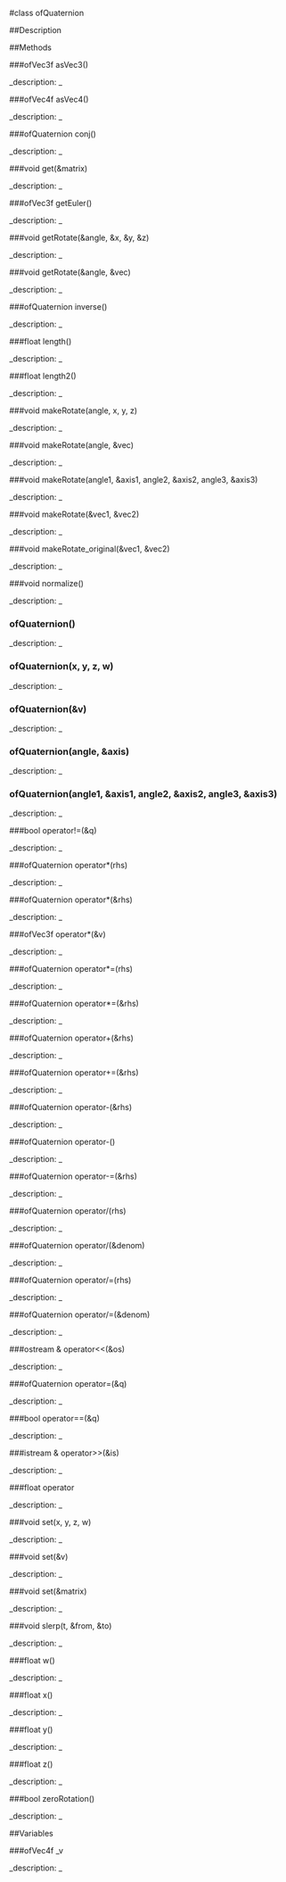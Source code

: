 #class ofQuaternion


##Description






##Methods



###ofVec3f asVec3()

<!--
_syntax: asVec3()_
_name: asVec3_
_returns: ofVec3f_
_returns_description: _
_parameters: _
_access: public_
_version_started: 007_
_version_deprecated: _
_summary: _
_constant: False_
_static: no_
_visible: True_
_advanced: False_
-->

_description: _








<!----------------------------------------------------------------------------->

###ofVec4f asVec4()

<!--
_syntax: asVec4()_
_name: asVec4_
_returns: ofVec4f_
_returns_description: _
_parameters: _
_access: public_
_version_started: 007_
_version_deprecated: _
_summary: _
_constant: False_
_static: no_
_visible: True_
_advanced: False_
-->

_description: _








<!----------------------------------------------------------------------------->

###ofQuaternion conj()

<!--
_syntax: conj()_
_name: conj_
_returns: ofQuaternion_
_returns_description: _
_parameters: _
_access: public_
_version_started: 007_
_version_deprecated: _
_summary: _
_constant: False_
_static: no_
_visible: True_
_advanced: False_
-->

_description: _








<!----------------------------------------------------------------------------->

###void get(&matrix)

<!--
_syntax: get(&matrix)_
_name: get_
_returns: void_
_returns_description: _
_parameters: ofMatrix4x4 &matrix_
_access: public_
_version_started: 007_
_version_deprecated: _
_summary: _
_constant: False_
_static: no_
_visible: True_
_advanced: False_
-->

_description: _








<!----------------------------------------------------------------------------->

###ofVec3f getEuler()

<!--
_syntax: getEuler()_
_name: getEuler_
_returns: ofVec3f_
_returns_description: _
_parameters: _
_access: public_
_version_started: 007_
_version_deprecated: _
_summary: _
_constant: False_
_static: no_
_visible: True_
_advanced: False_
-->

_description: _








<!----------------------------------------------------------------------------->

###void getRotate(&angle, &x, &y, &z)

<!--
_syntax: getRotate(&angle, &x, &y, &z)_
_name: getRotate_
_returns: void_
_returns_description: _
_parameters: float &angle, float &x, float &y, float &z_
_access: public_
_version_started: 007_
_version_deprecated: _
_summary: _
_constant: False_
_static: no_
_visible: True_
_advanced: False_
-->

_description: _








<!----------------------------------------------------------------------------->

###void getRotate(&angle, &vec)

<!--
_syntax: getRotate(&angle, &vec)_
_name: getRotate_
_returns: void_
_returns_description: _
_parameters: float &angle, ofVec3f &vec_
_access: public_
_version_started: 007_
_version_deprecated: _
_summary: _
_constant: False_
_static: no_
_visible: True_
_advanced: False_
-->

_description: _








<!----------------------------------------------------------------------------->

###ofQuaternion inverse()

<!--
_syntax: inverse()_
_name: inverse_
_returns: ofQuaternion_
_returns_description: _
_parameters: _
_access: public_
_version_started: 007_
_version_deprecated: _
_summary: _
_constant: False_
_static: no_
_visible: True_
_advanced: False_
-->

_description: _








<!----------------------------------------------------------------------------->

###float length()

<!--
_syntax: length()_
_name: length_
_returns: float_
_returns_description: _
_parameters: _
_access: public_
_version_started: 007_
_version_deprecated: _
_summary: _
_constant: False_
_static: no_
_visible: True_
_advanced: False_
-->

_description: _








<!----------------------------------------------------------------------------->

###float length2()

<!--
_syntax: length2()_
_name: length2_
_returns: float_
_returns_description: _
_parameters: _
_access: public_
_version_started: 007_
_version_deprecated: _
_summary: _
_constant: False_
_static: no_
_visible: True_
_advanced: False_
-->

_description: _








<!----------------------------------------------------------------------------->

###void makeRotate(angle, x, y, z)

<!--
_syntax: makeRotate(angle, x, y, z)_
_name: makeRotate_
_returns: void_
_returns_description: _
_parameters: float angle, float x, float y, float z_
_access: public_
_version_started: 007_
_version_deprecated: _
_summary: _
_constant: False_
_static: no_
_visible: True_
_advanced: False_
-->

_description: _








<!----------------------------------------------------------------------------->

###void makeRotate(angle, &vec)

<!--
_syntax: makeRotate(angle, &vec)_
_name: makeRotate_
_returns: void_
_returns_description: _
_parameters: float angle, const ofVec3f &vec_
_access: public_
_version_started: 007_
_version_deprecated: _
_summary: _
_constant: False_
_static: no_
_visible: True_
_advanced: False_
-->

_description: _








<!----------------------------------------------------------------------------->

###void makeRotate(angle1, &axis1, angle2, &axis2, angle3, &axis3)

<!--
_syntax: makeRotate(angle1, &axis1, angle2, &axis2, angle3, &axis3)_
_name: makeRotate_
_returns: void_
_returns_description: _
_parameters: float angle1, const ofVec3f &axis1, float angle2, const ofVec3f &axis2, float angle3, const ofVec3f &axis3_
_access: public_
_version_started: 007_
_version_deprecated: _
_summary: _
_constant: False_
_static: no_
_visible: True_
_advanced: False_
-->

_description: _








<!----------------------------------------------------------------------------->

###void makeRotate(&vec1, &vec2)

<!--
_syntax: makeRotate(&vec1, &vec2)_
_name: makeRotate_
_returns: void_
_returns_description: _
_parameters: const ofVec3f &vec1, const ofVec3f &vec2_
_access: public_
_version_started: 007_
_version_deprecated: _
_summary: _
_constant: False_
_static: no_
_visible: True_
_advanced: False_
-->

_description: _








<!----------------------------------------------------------------------------->

###void makeRotate_original(&vec1, &vec2)

<!--
_syntax: makeRotate_original(&vec1, &vec2)_
_name: makeRotate_original_
_returns: void_
_returns_description: _
_parameters: const ofVec3f &vec1, const ofVec3f &vec2_
_access: public_
_version_started: 007_
_version_deprecated: _
_summary: _
_constant: False_
_static: no_
_visible: True_
_advanced: False_
-->

_description: _








<!----------------------------------------------------------------------------->

###void normalize()

<!--
_syntax: normalize()_
_name: normalize_
_returns: void_
_returns_description: _
_parameters: _
_access: public_
_version_started: 0071_
_version_deprecated: _
_summary: _
_constant: False_
_static: no_
_visible: True_
_advanced: False_
-->

_description: _







<!----------------------------------------------------------------------------->

### ofQuaternion()

<!--
_syntax: ofQuaternion()_
_name: ofQuaternion_
_returns: _
_returns_description: _
_parameters: _
_access: public_
_version_started: 007_
_version_deprecated: _
_summary: _
_constant: False_
_static: no_
_visible: True_
_advanced: False_
-->

_description: _








<!----------------------------------------------------------------------------->

### ofQuaternion(x, y, z, w)

<!--
_syntax: ofQuaternion(x, y, z, w)_
_name: ofQuaternion_
_returns: _
_returns_description: _
_parameters: float x, float y, float z, float w_
_access: public_
_version_started: 007_
_version_deprecated: _
_summary: _
_constant: False_
_static: no_
_visible: True_
_advanced: False_
-->

_description: _








<!----------------------------------------------------------------------------->

### ofQuaternion(&v)

<!--
_syntax: ofQuaternion(&v)_
_name: ofQuaternion_
_returns: _
_returns_description: _
_parameters: const ofVec4f &v_
_access: public_
_version_started: 007_
_version_deprecated: _
_summary: _
_constant: False_
_static: no_
_visible: True_
_advanced: False_
-->

_description: _








<!----------------------------------------------------------------------------->

### ofQuaternion(angle, &axis)

<!--
_syntax: ofQuaternion(angle, &axis)_
_name: ofQuaternion_
_returns: _
_returns_description: _
_parameters: float angle, const ofVec3f &axis_
_access: public_
_version_started: 007_
_version_deprecated: _
_summary: _
_constant: False_
_static: no_
_visible: True_
_advanced: False_
-->

_description: _








<!----------------------------------------------------------------------------->

### ofQuaternion(angle1, &axis1, angle2, &axis2, angle3, &axis3)

<!--
_syntax: ofQuaternion(angle1, &axis1, angle2, &axis2, angle3, &axis3)_
_name: ofQuaternion_
_returns: _
_returns_description: _
_parameters: float angle1, const ofVec3f &axis1, float angle2, const ofVec3f &axis2, float angle3, const ofVec3f &axis3_
_access: public_
_version_started: 007_
_version_deprecated: _
_summary: _
_constant: False_
_static: no_
_visible: True_
_advanced: False_
-->

_description: _








<!----------------------------------------------------------------------------->

###bool operator!=(&q)

<!--
_syntax: operator!=(&q)_
_name: operator!=_
_returns: bool_
_returns_description: _
_parameters: const ofQuaternion &q_
_access: public_
_version_started: 007_
_version_deprecated: _
_summary: _
_constant: False_
_static: no_
_visible: True_
_advanced: False_
-->

_description: _








<!----------------------------------------------------------------------------->

###ofQuaternion operator*(rhs)

<!--
_syntax: operator*(rhs)_
_name: operator*_
_returns: ofQuaternion_
_returns_description: _
_parameters: float rhs_
_access: public_
_version_started: 007_
_version_deprecated: _
_summary: _
_constant: False_
_static: no_
_visible: True_
_advanced: False_
-->

_description: _








<!----------------------------------------------------------------------------->

###ofQuaternion operator*(&rhs)

<!--
_syntax: operator*(&rhs)_
_name: operator*_
_returns: ofQuaternion_
_returns_description: _
_parameters: const ofQuaternion &rhs_
_access: public_
_version_started: 007_
_version_deprecated: _
_summary: _
_constant: False_
_static: no_
_visible: True_
_advanced: False_
-->

_description: _








<!----------------------------------------------------------------------------->

###ofVec3f operator*(&v)

<!--
_syntax: operator*(&v)_
_name: operator*_
_returns: ofVec3f_
_returns_description: _
_parameters: const ofVec3f &v_
_access: public_
_version_started: 007_
_version_deprecated: _
_summary: _
_constant: False_
_static: no_
_visible: True_
_advanced: False_
-->

_description: _








<!----------------------------------------------------------------------------->

###ofQuaternion operator*=(rhs)

<!--
_syntax: operator*=(rhs)_
_name: operator*=_
_returns: ofQuaternion_
_returns_description: _
_parameters: float rhs_
_access: public_
_version_started: 007_
_version_deprecated: _
_summary: _
_constant: False_
_static: no_
_visible: True_
_advanced: False_
-->

_description: _








<!----------------------------------------------------------------------------->

###ofQuaternion operator*=(&rhs)

<!--
_syntax: operator*=(&rhs)_
_name: operator*=_
_returns: ofQuaternion_
_returns_description: _
_parameters: const ofQuaternion &rhs_
_access: public_
_version_started: 007_
_version_deprecated: _
_summary: _
_constant: False_
_static: no_
_visible: True_
_advanced: False_
-->

_description: _








<!----------------------------------------------------------------------------->

###ofQuaternion operator+(&rhs)

<!--
_syntax: operator+(&rhs)_
_name: operator+_
_returns: ofQuaternion_
_returns_description: _
_parameters: const ofQuaternion &rhs_
_access: public_
_version_started: 007_
_version_deprecated: _
_summary: _
_constant: False_
_static: no_
_visible: True_
_advanced: False_
-->

_description: _








<!----------------------------------------------------------------------------->

###ofQuaternion operator+=(&rhs)

<!--
_syntax: operator+=(&rhs)_
_name: operator+=_
_returns: ofQuaternion_
_returns_description: _
_parameters: const ofQuaternion &rhs_
_access: public_
_version_started: 007_
_version_deprecated: _
_summary: _
_constant: False_
_static: no_
_visible: True_
_advanced: False_
-->

_description: _








<!----------------------------------------------------------------------------->

###ofQuaternion operator-(&rhs)

<!--
_syntax: operator-(&rhs)_
_name: operator-_
_returns: ofQuaternion_
_returns_description: _
_parameters: const ofQuaternion &rhs_
_access: public_
_version_started: 007_
_version_deprecated: _
_summary: _
_constant: False_
_static: no_
_visible: True_
_advanced: False_
-->

_description: _








<!----------------------------------------------------------------------------->

###ofQuaternion operator-()

<!--
_syntax: operator-()_
_name: operator-_
_returns: ofQuaternion_
_returns_description: _
_parameters: _
_access: public_
_version_started: 007_
_version_deprecated: _
_summary: _
_constant: False_
_static: no_
_visible: True_
_advanced: False_
-->

_description: _








<!----------------------------------------------------------------------------->

###ofQuaternion operator-=(&rhs)

<!--
_syntax: operator-=(&rhs)_
_name: operator-=_
_returns: ofQuaternion_
_returns_description: _
_parameters: const ofQuaternion &rhs_
_access: public_
_version_started: 007_
_version_deprecated: _
_summary: _
_constant: False_
_static: no_
_visible: True_
_advanced: False_
-->

_description: _








<!----------------------------------------------------------------------------->

###ofQuaternion operator/(rhs)

<!--
_syntax: operator/(rhs)_
_name: operator/_
_returns: ofQuaternion_
_returns_description: _
_parameters: float rhs_
_access: public_
_version_started: 007_
_version_deprecated: _
_summary: _
_constant: False_
_static: no_
_visible: True_
_advanced: False_
-->

_description: _








<!----------------------------------------------------------------------------->

###ofQuaternion operator/(&denom)

<!--
_syntax: operator/(&denom)_
_name: operator/_
_returns: ofQuaternion_
_returns_description: _
_parameters: const ofQuaternion &denom_
_access: public_
_version_started: 007_
_version_deprecated: _
_summary: _
_constant: False_
_static: no_
_visible: True_
_advanced: False_
-->

_description: _








<!----------------------------------------------------------------------------->

###ofQuaternion operator/=(rhs)

<!--
_syntax: operator/=(rhs)_
_name: operator/=_
_returns: ofQuaternion_
_returns_description: _
_parameters: float rhs_
_access: public_
_version_started: 007_
_version_deprecated: _
_summary: _
_constant: False_
_static: no_
_visible: True_
_advanced: False_
-->

_description: _








<!----------------------------------------------------------------------------->

###ofQuaternion operator/=(&denom)

<!--
_syntax: operator/=(&denom)_
_name: operator/=_
_returns: ofQuaternion_
_returns_description: _
_parameters: const ofQuaternion &denom_
_access: public_
_version_started: 007_
_version_deprecated: _
_summary: _
_constant: False_
_static: no_
_visible: True_
_advanced: False_
-->

_description: _








<!----------------------------------------------------------------------------->

###ostream & operator<<(&os)

<!--
_syntax: operator<<(&os)_
_name: operator<<_
_returns: ostream &_
_returns_description: _
_parameters: ostream &os_
_access: public_
_version_started: 007_
_version_deprecated: _
_summary: _
_constant: False_
_static: no_
_visible: True_
_advanced: False_
-->

_description: _








<!----------------------------------------------------------------------------->

###ofQuaternion operator=(&q)

<!--
_syntax: operator=(&q)_
_name: operator=_
_returns: ofQuaternion_
_returns_description: _
_parameters: const ofQuaternion &q_
_access: public_
_version_started: 007_
_version_deprecated: _
_summary: _
_constant: False_
_static: no_
_visible: True_
_advanced: False_
-->

_description: _








<!----------------------------------------------------------------------------->

###bool operator==(&q)

<!--
_syntax: operator==(&q)_
_name: operator==_
_returns: bool_
_returns_description: _
_parameters: const ofQuaternion &q_
_access: public_
_version_started: 007_
_version_deprecated: _
_summary: _
_constant: False_
_static: no_
_visible: True_
_advanced: False_
-->

_description: _








<!----------------------------------------------------------------------------->

###istream & operator>>(&is)

<!--
_syntax: operator>>(&is)_
_name: operator>>_
_returns: istream &_
_returns_description: _
_parameters: istream &is_
_access: public_
_version_started: 007_
_version_deprecated: _
_summary: _
_constant: False_
_static: no_
_visible: True_
_advanced: False_
-->

_description: _








<!----------------------------------------------------------------------------->

###float operator[](i)

<!--
_syntax: operator[](i)_
_name: operator[]_
_returns: float_
_returns_description: _
_parameters: int i_
_access: public_
_version_started: 007_
_version_deprecated: _
_summary: _
_constant: False_
_static: no_
_visible: True_
_advanced: False_
-->

_description: _








<!----------------------------------------------------------------------------->

###void set(x, y, z, w)

<!--
_syntax: set(x, y, z, w)_
_name: set_
_returns: void_
_returns_description: _
_parameters: float x, float y, float z, float w_
_access: public_
_version_started: 007_
_version_deprecated: _
_summary: _
_constant: False_
_static: no_
_visible: True_
_advanced: False_
-->

_description: _








<!----------------------------------------------------------------------------->

###void set(&v)

<!--
_syntax: set(&v)_
_name: set_
_returns: void_
_returns_description: _
_parameters: const ofVec4f &v_
_access: public_
_version_started: 007_
_version_deprecated: _
_summary: _
_constant: False_
_static: no_
_visible: True_
_advanced: False_
-->

_description: _








<!----------------------------------------------------------------------------->

###void set(&matrix)

<!--
_syntax: set(&matrix)_
_name: set_
_returns: void_
_returns_description: _
_parameters: const ofMatrix4x4 &matrix_
_access: public_
_version_started: 007_
_version_deprecated: _
_summary: _
_constant: False_
_static: no_
_visible: True_
_advanced: False_
-->

_description: _








<!----------------------------------------------------------------------------->

###void slerp(t, &from, &to)

<!--
_syntax: slerp(t, &from, &to)_
_name: slerp_
_returns: void_
_returns_description: _
_parameters: float t, const ofQuaternion &from, const ofQuaternion &to_
_access: public_
_version_started: 007_
_version_deprecated: _
_summary: _
_constant: False_
_static: no_
_visible: True_
_advanced: False_
-->

_description: _








<!----------------------------------------------------------------------------->

###float w()

<!--
_syntax: w()_
_name: w_
_returns: float_
_returns_description: _
_parameters: _
_access: public_
_version_started: 007_
_version_deprecated: _
_summary: _
_constant: False_
_static: no_
_visible: True_
_advanced: False_
-->

_description: _








<!----------------------------------------------------------------------------->

###float x()

<!--
_syntax: x()_
_name: x_
_returns: float_
_returns_description: _
_parameters: _
_access: public_
_version_started: 007_
_version_deprecated: _
_summary: _
_constant: False_
_static: no_
_visible: True_
_advanced: False_
-->

_description: _








<!----------------------------------------------------------------------------->

###float y()

<!--
_syntax: y()_
_name: y_
_returns: float_
_returns_description: _
_parameters: _
_access: public_
_version_started: 007_
_version_deprecated: _
_summary: _
_constant: False_
_static: no_
_visible: True_
_advanced: False_
-->

_description: _








<!----------------------------------------------------------------------------->

###float z()

<!--
_syntax: z()_
_name: z_
_returns: float_
_returns_description: _
_parameters: _
_access: public_
_version_started: 007_
_version_deprecated: _
_summary: _
_constant: False_
_static: no_
_visible: True_
_advanced: False_
-->

_description: _








<!----------------------------------------------------------------------------->

###bool zeroRotation()

<!--
_syntax: zeroRotation()_
_name: zeroRotation_
_returns: bool_
_returns_description: _
_parameters: _
_access: public_
_version_started: 007_
_version_deprecated: _
_summary: _
_constant: False_
_static: no_
_visible: True_
_advanced: False_
-->

_description: _








<!----------------------------------------------------------------------------->

##Variables



###ofVec4f _v

<!--
_name: _v_
_type: ofVec4f_
_access: public_
_version_started: 007_
_version_deprecated: _
_summary: _
_visible: True_
_constant: True_
_advanced: False_
-->

_description: _








<!----------------------------------------------------------------------------->

